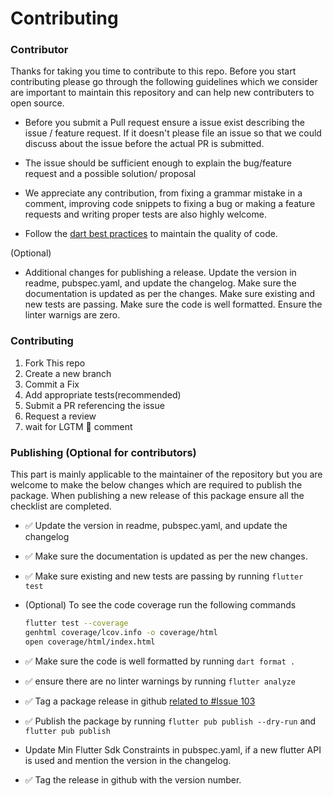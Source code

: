 # Contributing

### Contributor

Thanks for taking you time to contribute to this repo. Before you start contributing please go through the following guidelines which we consider are important to maintain this repository and can help new contributers to open source.

- Before you submit a Pull request ensure a issue exist describing the issue / feature request. If it doesn't please file an issue so that we could discuss about the issue before the actual PR is submitted.

- The issue should be sufficient enough to explain the bug/feature request and a possible solution/ proposal

- We appreciate any contribution, from fixing a grammar mistake in a comment, improving code snippets to fixing a bug or making a feature requests and writing proper tests are also highly welcome.

- Follow the [dart best practices](https://dart.dev/guides/language/effective-dart) to maintain the quality of code.

(Optional)

- Additional changes for publishing a release. Update the version in readme, pubspec.yaml, and update the changelog. Make sure the documentation is updated as per the changes. Make sure existing and new tests are passing. Make sure the code is well formatted. Ensure the linter warnigs are zero.

### Contributing

1. Fork This repo
2. Create a new branch
3. Commit a Fix
4. Add appropriate tests(recommended)
5. Submit a PR referencing the issue
6. Request a review
7. wait for LGTM 🚀 comment

### Publishing (Optional for contributors)

This part is mainly applicable to the maintainer of the repository but you are welcome to make the below changes which are required to publish the package. When publishing a new release of this package ensure all the checklist are completed.

- ✅ Update the version in readme, pubspec.yaml, and update the changelog
- ✅ Make sure the documentation is updated as per the new changes.
- ✅ Make sure existing and new tests are passing by running `flutter test`

- (Optional) To see the code coverage run the following commands
  ```bash
  flutter test --coverage
  genhtml coverage/lcov.info -o coverage/html
  open coverage/html/index.html
  ```
- ✅ Make sure the code is well formatted by running `dart format .`
- ✅ ensure there are no linter warnings by running `flutter analyze`
- ✅ Tag a package release in github [related to #Issue 103](https://github.com/maheshj01/searchfield/issues/103)
- ✅ Publish the package by running `flutter pub publish --dry-run` and `flutter pub publish`
- Update Min Flutter Sdk Constraints in pubspec.yaml, if a new flutter API is used and mention the version in the changelog.
- ✅ Tag the release in github with the version number.
